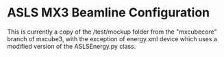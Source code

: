 # ASLS MX3 Beamline Configuration

This is currently a copy of the /test/mockup folder from the "mxcubecore" branch of mxcube3, with the exception of energy.xml device which uses a modified version of the ASLSEnergy.py class.

